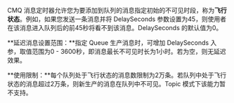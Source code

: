 CMQ 消息定时器允许您为要添加到队列的消息指定初始的不可见时段，称为**飞行状态**。例如，如果您发送一条消息并将 DelaySeconds 参数设置为45，则使用者在该消息进入队列后的前45秒将看不到该消息。DelaySeconds 的默认值为0。

**延迟消息设置范围：**指定 Queue 生产消息时，可增加 DelaySeconds 入参，取值范围为0 - 3600秒，即消息最长不可见时长为1小时。若为空，则无延迟效果。

**使用限制：**每个队列处于飞行状态的消息数限制为2万条。若队列中处于飞行状态的消息超过2万条，则新生产的消息在队列中不可见。Topic 模式下该能力暂不支持。
